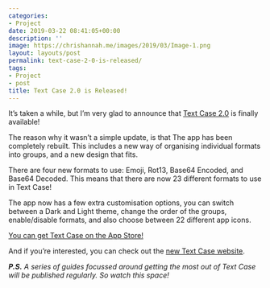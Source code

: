 ```yaml
---
categories:
- Project
date: 2019-03-22 08:41:05+00:00
description: ''
image: https://chrishannah.me/images/2019/03/Image-1.png
layout: layouts/post
permalink: text-case-2-0-is-released/
tags:
- Project
- post
title: Text Case 2.0 is Released!
---
```


<p>It&#8217;s taken a while, but I&#8217;m very glad to announce that <a href="https://itunes.apple.com/us/app/text-case/id1407730596?ls=1&amp;mt=8&amp;at=1010l4Hj">Text Case 2.0</a> is finally available!</p>
<p>The reason why it wasn&#8217;t a simple update, is that The app has been completely rebuilt. This includes a new way of organising individual formats into groups, and a new design that fits.</p>
<p>There are four new formats to use: Emoji, Rot13, Base64 Encoded, and Base64 Decoded. This means that there are now 23 different formats to use in Text Case!</p>
<p>The app now has a few extra customisation options, you can switch between a Dark and Light theme, change the order of the groups, enable/disable formats, and also choose between 22 different app icons.</p>
<p><a href="https://itunes.apple.com/us/app/text-case/id1407730596?ls=1&amp;mt=8&amp;at=1010l4Hj">You can get Text Case on the App Store!</a></p>
<p>And if you&#8217;re interested, you can check out the <a href="https://textcase.app">new Text Case website</a>.</p>
<p><em><strong>P.S.</strong> A series of guides focussed around getting the most out of Text Case will be published regularly. So watch this space!</em></p>
